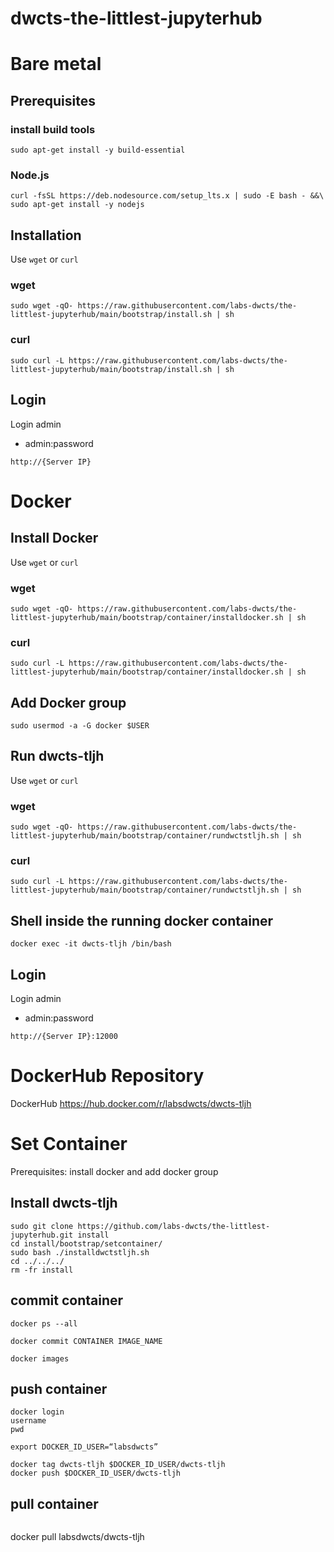 # dwcts-the-littlest-jupyterhub

# Bare metal

## Prerequisites
### install build tools
```
sudo apt-get install -y build-essential
```
### Node.js
```
curl -fsSL https://deb.nodesource.com/setup_lts.x | sudo -E bash - &&\
sudo apt-get install -y nodejs
```

## Installation
Use `wget` or `curl`
### wget
```
sudo wget -qO- https://raw.githubusercontent.com/labs-dwcts/the-littlest-jupyterhub/main/bootstrap/install.sh | sh
```


### curl
```
sudo curl -L https://raw.githubusercontent.com/labs-dwcts/the-littlest-jupyterhub/main/bootstrap/install.sh | sh
```

## Login
Login admin
 - admin:password
```
http://{Server IP}
```

# Docker

## Install Docker

Use `wget` or `curl`
### wget
```
sudo wget -qO- https://raw.githubusercontent.com/labs-dwcts/the-littlest-jupyterhub/main/bootstrap/container/installdocker.sh | sh
```

### curl
```
sudo curl -L https://raw.githubusercontent.com/labs-dwcts/the-littlest-jupyterhub/main/bootstrap/container/installdocker.sh | sh
```

## Add Docker group
```
sudo usermod -a -G docker $USER
```

## Run dwcts-tljh

Use `wget` or `curl`
### wget
```
sudo wget -qO- https://raw.githubusercontent.com/labs-dwcts/the-littlest-jupyterhub/main/bootstrap/container/rundwctstljh.sh | sh
```

### curl
```
sudo curl -L https://raw.githubusercontent.com/labs-dwcts/the-littlest-jupyterhub/main/bootstrap/container/rundwctstljh.sh | sh
```

## Shell inside the running docker container
```
docker exec -it dwcts-tljh /bin/bash
```

## Login
Login admin
 - admin:password
```
http://{Server IP}:12000
```


# DockerHub Repository
DockerHub
https://hub.docker.com/r/labsdwcts/dwcts-tljh

# Set Container

Prerequisites: install docker and add docker group

## Install dwcts-tljh
```
sudo git clone https://github.com/labs-dwcts/the-littlest-jupyterhub.git install
cd install/bootstrap/setcontainer/
sudo bash ./installdwctstljh.sh
cd ../../../
rm -fr install
```

## commit container
```
docker ps --all

docker commit CONTAINER IMAGE_NAME

docker images
```

## push container
```
docker login
username
pwd

export DOCKER_ID_USER=“labsdwcts”

docker tag dwcts-tljh $DOCKER_ID_USER/dwcts-tljh
docker push $DOCKER_ID_USER/dwcts-tljh
```

## pull container
```
```
docker pull labsdwcts/dwcts-tljh
```